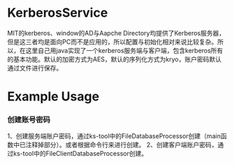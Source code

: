KerberosService
===============

  MIT的kerberos、window的AD与Aapche Directory均提供了Kerberos服务器，但是这三者均是面向PC而不是应用的，所以配置与初始化相对来说比较复杂。所以，在这里自己用java实现了一个kerberos服务端与客户端，包含kerberos所有的基本功能。默认的加密方式为AES，默认的序列化方式为kryo，账户密码默认通过文件进行保存。
  
Example Usage
=============
<h3>创建账号密码</h3>
1、创建服务端账户密码，通过ks-tool中的FileDatabaseProcessor创建（main函数中已注释掉部分）。或者根据命令行来进行创建。
2、创建客户端账户密码，通过ks-tool中的FileClientDatabaseProcessor创建。

